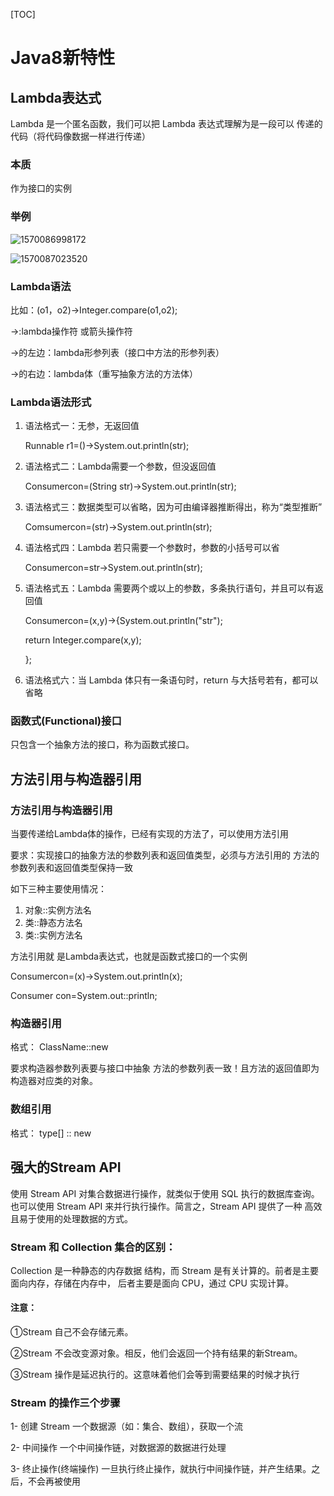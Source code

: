 [TOC]

# Java8新特性

## Lambda表达式

Lambda 是一个匿名函数，我们可以把 Lambda 表达式理解为是一段可以
传递的代码（将代码像数据一样进行传递）

### 本质

作为接口的实例

### 举例

![1570086998172](C:\Users\13112\AppData\Roaming\Typora\typora-user-images\1570086998172.png)

![1570087023520](C:\Users\13112\AppData\Roaming\Typora\typora-user-images\1570087023520.png)

### Lambda语法

比如：(o1，o2)->Integer.compare(o1,o2);

->:lambda操作符 或箭头操作符

->的左边：lambda形参列表（接口中方法的形参列表）

->的右边：lambda体（重写抽象方法的方法体）

### Lambda语法形式

1. 语法格式一：无参，无返回值

   Runnable r1=()->System.out.println(str);

2. 语法格式二：Lambda需要一个参数，但没返回值

   Consumer<String>con=(String str)->System.out.println(str);

3. 语法格式三：数据类型可以省略，因为可由编译器推断得出，称为“类型推断”

   Comsumer<String>con=(str)->System.out.println(str);

4. 语法格式四：Lambda 若只需要一个参数时，参数的小括号可以省

   Consumer<String>con=str->System.out.println(str);

5. 语法格式五：Lambda 需要两个或以上的参数，多条执行语句，并且可以有返回值

   Consumer<Integer>con=(x,y)->{System.out.println("str");

   return Integer.compare(x,y);

   };

6. 语法格式六：当 Lambda 体只有一条语句时，return 与大括号若有，都可以省略



### 函数式(Functional)接口

只包含一个抽象方法的接口，称为函数式接口。 





## 方法引用与构造器引用

### 方法引用与构造器引用

当要传递给Lambda体的操作，已经有实现的方法了，可以使用方法引用

要求：实现接口的抽象方法的参数列表和返回值类型，必须与方法引用的 方法的参数列表和返回值类型保持一致

 如下三种主要使用情况： 

1. 对象::实例方法名 
2. 类::静态方法名 
3. 类::实例方法名

方法引用就 是Lambda表达式，也就是函数式接口的一个实例

Consumer<String>con=(x)->System.out.println(x);

Consumer<String> con=System.out::println;

### 构造器引用

格式： ClassName::new 

要求构造器参数列表要与接口中抽象 方法的参数列表一致！且方法的返回值即为构造器对应类的对象。

### 数组引用

格式： type[] :: new





## 强大的Stream API

 使用 Stream API 对集合数据进行操作，就类似于使用 SQL 执行的数据库查询。 也可以使用 Stream API 来并行执行操作。简言之，Stream API 提供了一种 高效且易于使用的处理数据的方式。

###  Stream 和 Collection 集合的区别：

Collection 是一种静态的内存数据 结构，而 Stream 是有关计算的。前者是主要面向内存，存储在内存中， 后者主要是面向 CPU，通过 CPU 实现计算。

#### 注意： 

①Stream 自己不会存储元素。 

②Stream 不会改变源对象。相反，他们会返回一个持有结果的新Stream。

③Stream 操作是延迟执行的。这意味着他们会等到需要结果的时候才执行

### Stream 的操作三个步骤

1- 创建 Stream
一个数据源（如：集合、数组），获取一个流 

2- 中间操作
一个中间操作链，对数据源的数据进行处理 

3- 终止操作(终端操作)
一旦执行终止操作，就执行中间操作链，并产生结果。之后，不会再被使用